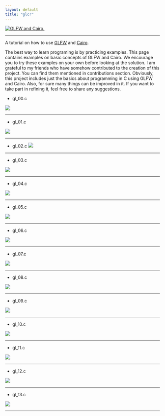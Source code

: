 ```yaml
---
layout: default
title: "glcr"
---
```


[![GLFW and Cairo.](assets/img/glfw-cairo.svg)](https://github.com/rjopek/gl)

---

A tutorial on how to use [GLFW](https://www.glfw.org/) and [Cairo](https://www.cairographics.org/).

The best way to learn programing is by practicing examples. This page contains examples on basic concepts of GLFW and Cairo. We encourage you to try these examples on your own before looking at the solution. I am grateful to my friends who have somehow contributed to the creation of this project. You can find them mentioned in contributions section. Obviously, this project includes just the basics about programming in C using GLFW and Cairo. Also, for sure many things can be improved in it. If you want to take part in refining it, feel free to share any suggestions.

- gl_00.c

[![](assets/img/gl_00.png)](https://github.com/rjopek/gl/blob/main/examples/gl_00.c)

---
- gl_01.c

[![](assets/img/gl_01.png)](https://github.com/rjopek/gl/blob/main/examples/gl_01.c)

---

- gl_02.c
[![](assets/img/gl_02.png)](https://github.com/rjopek/gl/blob/main/examples/gl_02.c)

---
- gl_03.c

[![](assets/img/gl_03.png)](https://github.com/rjopek/gl/blob/main/examples/gl_03.c)

---
- gl_04.c

[![](assets/img/gl_04.png)](https://github.com/rjopek/gl/blob/main/examples/gl_04.c)

---
- gl_05.c

[![](assets/img/gl_05.png)](https://github.com/rjopek/gl/blob/main/examples/gl_05.c)

---
- gl_06.c

[![](assets/img/gl_06.png)](https://github.com/rjopek/gl/blob/main/examples/gl_06.c)

---
- gl_07.c

[![](assets/img/gl_07.png)](https://github.com/rjopek/gl/blob/main/examples/gl_07.c)

---
- gl_08.c

[![](assets/img/gl_08.png)](https://github.com/rjopek/gl/blob/main/examples/gl_08.c)

---
- gl_09.c

[![](assets/img/gl_09.png)](https://github.com/rjopek/gl/blob/main/examples/gl_09.c)

---
- gl_10.c

[![](assets/img/gl_10.png)](https://github.com/rjopek/gl/blob/main/examples/gl_10.c)

---
- gl_11.c

[![](assets/img/gl_11.png)](https://github.com/rjopek/gl/blob/main/examples/gl_11.c)

---

- gl_12.c

[![](assets/img/gl_12.png)](https://github.com/rjopek/gl/blob/main/examples/gl_12.c)

---

- gl_13.c

[![](assets/img/gl_13.png)](https://github.com/rjopek/gl/blob/main/examples/gl_13.c)

---
